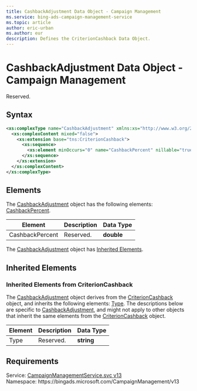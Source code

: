 ```yaml
---
title: CashbackAdjustment Data Object - Campaign Management
ms.service: bing-ads-campaign-management-service
ms.topic: article
author: eric-urban
ms.author: eur
description: Defines the CriterionCashback Data Object.
---
```

# CashbackAdjustment Data Object - Campaign Management
Reserved.

## Syntax
```xml
<xs:complexType name="CashbackAdjustment" xmlns:xs="http://www.w3.org/2001/XMLSchema">
  <xs:complexContent mixed="false">
    <xs:extension base="tns:CriterionCashback">
      <xs:sequence>
        <xs:element minOccurs="0" name="CashbackPercent" nillable="true" type="xs:double" />
      </xs:sequence>
    </xs:extension>
  </xs:complexContent>
</xs:complexType>
```

## <a name="elements"></a>Elements

The [CashbackAdjustment](cashbackadjustment.md) object has the following elements: [CashbackPercent](#cashbackpercent).

|Element|Description|Data Type|
|-----------|---------------|-------------|
|<a name="cashbackpercent"></a>CashbackPercent|Reserved.|**double**|

The [CashbackAdjustment](cashbackadjustment.md) object has [Inherited Elements](#inheritedelements).

## <a name="inheritedelements"></a>Inherited Elements

### <a name="inheritedelementscriterioncashback"></a>Inherited Elements from CriterionCashback
The [CashbackAdjustment](cashbackadjustment.md) object derives from the [CriterionCashback](criterioncashback.md) object, and inherits the following elements: [Type](#type). The descriptions below are specific to [CashbackAdjustment](cashbackadjustment.md), and might not apply to other objects that inherit the same elements from the [CriterionCashback](criterioncashback.md) object.  

|Element|Description|Data Type|
|-----------|---------------|-------------|
|<a name="type"></a>Type|Reserved.|**string**|

## Requirements
Service: [CampaignManagementService.svc v13](https://campaign.api.bingads.microsoft.com/Api/Advertiser/CampaignManagement/v13/CampaignManagementService.svc)  
Namespace: https\://bingads.microsoft.com/CampaignManagement/v13  

